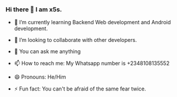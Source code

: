 ### Hi there 👋 I am x5s.

- 🌱 I’m currently learning Backend Web development and Android development.

- 👯 I’m looking to collaborate with other developers.

- 💬 You can ask me anything

- 📫 How to reach me: My Whatsapp number is +2348108135552

- 😄 Pronouns: He/Him

- ⚡ Fun fact: You can't be afraid of the same fear twice.
